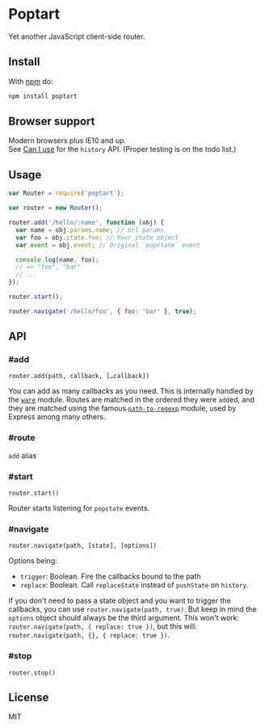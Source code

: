 # Poptart

Yet another JavaScript client-side router.

## Install

With [npm](http://npmjs.org) do:

```bash
npm install poptart
```

## Browser support

Modern browsers plus IE10 and up.   
See [Can I use](http://caniuse.com/#search=history) for the `history` API.
(Proper testing is on the todo list.)

## Usage

```js
var Router = require('poptart');

var router = new Router();

router.add('/hello/:name', function (obj) {
  var name = obj.params.name; // Url params
  var foo = obj.state.foo; // Your state object
  var event = obj.event; // Original `popstate` event

  console.log(name, foo);
  // => "foo", "bar"
  // ...
});

router.start();

router.navigate('/hello/foo', { foo: 'bar' }, true);
```

## API

### \#add

`router.add(path, callback, […callback])`

You can add as many callbacks as you need. This is internally handled by the [`ware`](https://www.npmjs.org/package/ware) module.
Routes are matched in the ordered they were `add`ed, and they are matched using the famous [`path-to-regexp`](https://www.npmjs.org/package/path-to-regexp) module, used by Express among many others.

### \#route 

`add` alias

### \#start

`router.start()`

Router starts listening for `popstate` events.

### \#navigate

`router.navigate(path, [state], [options])`

Options being:

- `trigger`: Boolean. Fire the callbacks bound to the path
- `replace`: Boolean. Call `replaceState` instead of `pushState` on `history`.

If you don't need to pass a state object and you want to trigger the callbacks, you can use `router.navigate(path, true)`. But keep in mind the `options` object should always be the third argument. This won't work: `router.navigate(path, { replace: true })`, but this will: `router.navigate(path, {}, { replace: true })`.

### \#stop

`router.stop()`

## License

MIT
